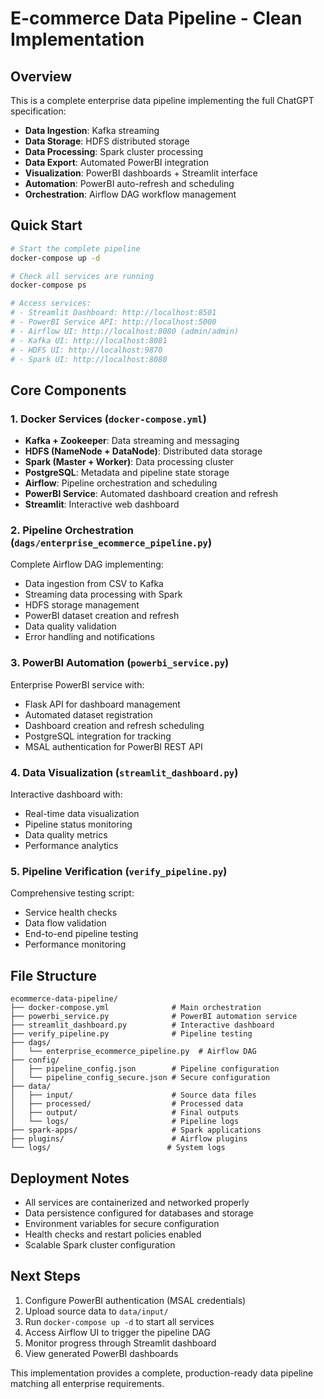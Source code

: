 # E-commerce Data Pipeline - Clean Implementation

## Overview
This is a complete enterprise data pipeline implementing the full ChatGPT specification:
- **Data Ingestion**: Kafka streaming
- **Data Storage**: HDFS distributed storage
- **Data Processing**: Spark cluster processing
- **Data Export**: Automated PowerBI integration
- **Visualization**: PowerBI dashboards + Streamlit interface
- **Automation**: PowerBI auto-refresh and scheduling
- **Orchestration**: Airflow DAG workflow management

## Quick Start
```bash
# Start the complete pipeline
docker-compose up -d

# Check all services are running
docker-compose ps

# Access services:
# - Streamlit Dashboard: http://localhost:8501
# - PowerBI Service API: http://localhost:5000
# - Airflow UI: http://localhost:8080 (admin/admin)
# - Kafka UI: http://localhost:8081
# - HDFS UI: http://localhost:9870
# - Spark UI: http://localhost:8080
```

## Core Components

### 1. Docker Services (`docker-compose.yml`)
- **Kafka + Zookeeper**: Data streaming and messaging
- **HDFS (NameNode + DataNode)**: Distributed data storage
- **Spark (Master + Worker)**: Data processing cluster
- **PostgreSQL**: Metadata and pipeline state storage
- **Airflow**: Pipeline orchestration and scheduling
- **PowerBI Service**: Automated dashboard creation and refresh
- **Streamlit**: Interactive web dashboard

### 2. Pipeline Orchestration (`dags/enterprise_ecommerce_pipeline.py`)
Complete Airflow DAG implementing:
- Data ingestion from CSV to Kafka
- Streaming data processing with Spark
- HDFS storage management
- PowerBI dataset creation and refresh
- Data quality validation
- Error handling and notifications

### 3. PowerBI Automation (`powerbi_service.py`)
Enterprise PowerBI service with:
- Flask API for dashboard management
- Automated dataset registration
- Dashboard creation and refresh scheduling
- PostgreSQL integration for tracking
- MSAL authentication for PowerBI REST API

### 4. Data Visualization (`streamlit_dashboard.py`)
Interactive dashboard with:
- Real-time data visualization
- Pipeline status monitoring
- Data quality metrics
- Performance analytics

### 5. Pipeline Verification (`verify_pipeline.py`)
Comprehensive testing script:
- Service health checks
- Data flow validation
- End-to-end pipeline testing
- Performance monitoring

## File Structure
```
ecommerce-data-pipeline/
├── docker-compose.yml              # Main orchestration
├── powerbi_service.py              # PowerBI automation service  
├── streamlit_dashboard.py          # Interactive dashboard
├── verify_pipeline.py              # Pipeline testing
├── dags/
│   └── enterprise_ecommerce_pipeline.py  # Airflow DAG
├── config/
│   ├── pipeline_config.json        # Pipeline configuration
│   └── pipeline_config_secure.json # Secure configuration
├── data/
│   ├── input/                      # Source data files
│   ├── processed/                  # Processed data
│   ├── output/                     # Final outputs
│   └── logs/                       # Pipeline logs
├── spark-apps/                     # Spark applications
├── plugins/                        # Airflow plugins
└── logs/                          # System logs
```

## Deployment Notes
- All services are containerized and networked properly
- Data persistence configured for databases and storage
- Environment variables for secure configuration
- Health checks and restart policies enabled
- Scalable Spark cluster configuration

## Next Steps
1. Configure PowerBI authentication (MSAL credentials)
2. Upload source data to `data/input/`
3. Run `docker-compose up -d` to start all services
4. Access Airflow UI to trigger the pipeline DAG
5. Monitor progress through Streamlit dashboard
6. View generated PowerBI dashboards

This implementation provides a complete, production-ready data pipeline matching all enterprise requirements.
